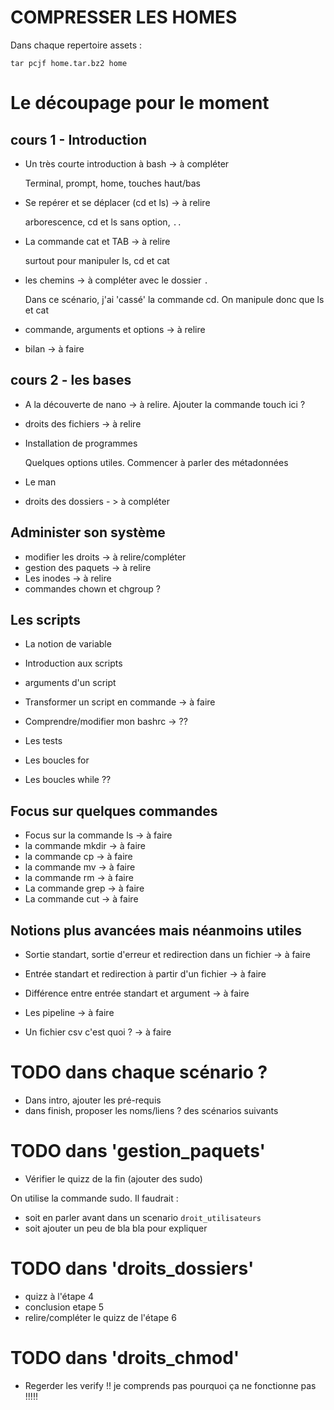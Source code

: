 
# COMPRESSER LES HOMES

Dans chaque repertoire assets :

`tar pcjf home.tar.bz2 home`

# Le découpage pour le moment

## cours 1 - Introduction

* Un très courte introduction à bash -> à compléter
  
  Terminal, prompt, home, touches haut/bas
  
* Se repérer et se déplacer (cd et ls) -> à relire

  arborescence, cd et ls sans option, `..`

* La commande cat et TAB -> à relire

  surtout pour manipuler ls, cd et cat

* les chemins -> à compléter avec le dossier `.`

  Dans ce scénario, j'ai 'cassé' la commande cd. On manipule donc que ls et cat

* commande, arguments et options -> à relire

* bilan -> à faire

## cours 2 - les bases

* A la découverte de nano -> à relire. Ajouter la commande touch ici ?

* droits des fichiers -> à relire

* Installation de programmes

  Quelques options utiles. Commencer à parler des métadonnées


* Le man 

* droits des dossiers - > à compléter


## Administer son système

* modifier les droits -> à relire/compléter
* gestion des paquets -> à relire
* Les inodes -> à relire
* commandes chown et chgroup ?

## Les scripts
* La notion de variable
* Introduction aux scripts
* arguments d'un script

* Transformer un script en commande -> à faire
* Comprendre/modifier mon bashrc -> ??
* Les tests
* Les boucles for
* Les boucles while ??


## Focus sur quelques commandes

* Focus sur la commande ls -> à faire
* la commande mkdir -> à faire
* la commande cp -> à faire
* la commande mv -> à faire
* la commande rm -> à faire
* La commande grep -> à faire
* La commande cut -> à faire

## Notions plus avancées mais néanmoins utiles

* Sortie standart, sortie d'erreur et redirection dans un fichier -> à faire
* Entrée standart et redirection à partir d'un fichier -> à faire
* Différence entre entrée standart et argument -> à faire
* Les pipeline -> à faire

* Un fichier csv c'est quoi ? -> à faire







# TODO dans chaque scénario ?
* Dans intro, ajouter les pré-requis
* dans finish, proposer les noms/liens ? des scénarios suivants


# TODO dans 'gestion_paquets' 

* Vérifier le quizz de la fin (ajouter des sudo)

On utilise la commande sudo. Il faudrait :

* soit en parler avant dans un scenario `droit_utilisateurs`
* soit ajouter un peu de bla bla pour expliquer 

# TODO dans 'droits_dossiers' 
* quizz à l'étape 4
* conclusion etape 5
* relire/compléter le quizz de l'étape 6

# TODO dans 'droits_chmod'

* Regerder les verify !! je comprends pas pourquoi ça ne fonctionne pas !!!!!

